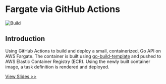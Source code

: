 # Fargate via GitHub Actions

![Build](https://github.com/austinhrdt/fargate-cicd-demo/workflows/Build/badge.svg)

## Introduction

Using GitHub Actions to build and deploy a small, containerized, Go API on AWS Fargate. The container is built using [go-build-template](https://github.com/austinhrdt/go-build-template) and pushed to AWS Elastic Container Registry (ECR). Using the newly built container image, a task definition is rendered and deployed.

[View Slides >>](https://austinhrdt.github.io/fargate-cicd-demo/)
